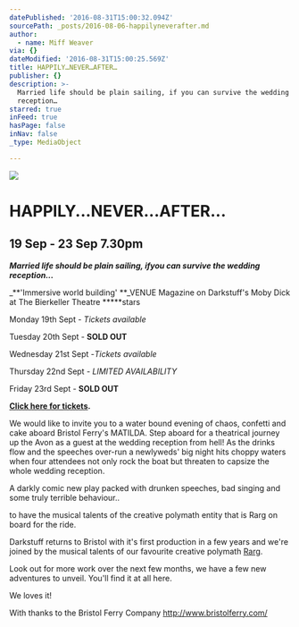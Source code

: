 ```yaml
---
datePublished: '2016-08-31T15:00:32.094Z'
sourcePath: _posts/2016-08-06-happilyneverafter.md
author:
  - name: Miff Weaver
via: {}
dateModified: '2016-08-31T15:00:25.569Z'
title: HAPPILY…NEVER…AFTER…
publisher: {}
description: >-
  Married life should be plain sailing, if you can survive the wedding
  reception…
starred: true
inFeed: true
hasPage: false
inNav: false
_type: MediaObject

---
```

![](https://the-grid-user-content.s3-us-west-2.amazonaws.com/ed5b1d1b-c445-498c-989b-1cda53e75fe7.jpg)

# HAPPILY...NEVER...AFTER...

## 19 Sep - 23 Sep 7.30pm

_**Married life should be plain sailing, **if**you can survive the wedding reception...**_

_**'Immersive world building' **_VENUE Magazine on Darkstuff's Moby Dick at The Bierkeller Theatre \*\*\*\*\*stars

Monday 19th Sept - _Tickets available_

Tuesday 20th Sept - **SOLD OUT**

Wednesday 21st Sept -_Tickets available_

Thursday 22nd Sept - _LIMITED AVAILABILITY_

Friday 23rd Sept - **SOLD OUT**

**[Click here for tickets][0].**

We would like to invite you to a water bound evening of chaos, confetti and cake aboard Bristol Ferry's MATILDA. Step aboard for a theatrical journey up the Avon as a guest at the wedding reception from hell! As the drinks flow and the speeches over-run a newlyweds' big night hits choppy waters when four attendees not only rock the boat but threaten to capsize the whole wedding reception.

A darkly comic new play packed with drunken speeches, bad singing and some truly terrible behaviour..

to have the musical talents of the creative polymath entity that is Rarg on board for the ride.

Darkstuff returns to Bristol with it's first production in a few years and we're joined by the musical talents of our favourite creative polymath [Rarg][1]. 

Look out for more work over the next few months, we have a few new adventures to unveil. You'll find it at all here.

We loves it!

With thanks to the Bristol Ferry Company http://www.bristolferry.com/

[0]: https://www.tobaccofactorytheatres.com/shows/happily-never-after/ "Click here for tickets"
[1]: https://danielgreensmith.wordpress.com/about/ "Rarg"
